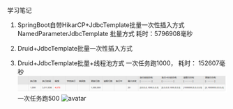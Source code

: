 学习笔记
1. SpringBoot自带HikarCP+JdbcTemplate批量一次性插入方式
NamedParameterJdbcTemplate 批量方式
       耗时：5796908毫秒

2. Druid+JdbcTemplate批量一次性插入方式

3. Druid+JdbcTemplate批量+线程池方式
一次任务跑1000，
耗时： 152607毫秒
![avatar](1.png)
一次任务跑500
![avatar](/JAVA-01/Week_07/2.png)
